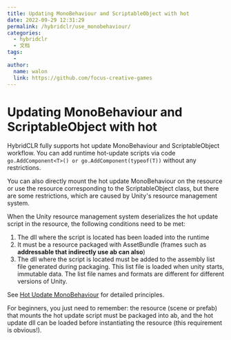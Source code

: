 ```yaml
---
title: Updating MonoBehaviour and ScriptableObject with hot
date: 2022-09-29 12:31:29
permalink: /hybridclr/use_monobehaviour/
categories:
  - hybridclr
  - 文档
tags:
  - 
author: 
  name: walon
  link: https://github.com/focus-creative-games
---
```


# Updating MonoBehaviour and ScriptableObject with hot

HybridCLR fully supports hot update MonoBehaviour and ScriptableObject workflow. You can add runtime hot-update scripts via code `go.AddComponent<T>() or go.AddComponent(typeof(T))` without any restrictions.

You can also directly mount the hot update MonoBehaviour on the resource or use the resource corresponding to the ScriptableObject class, but there are some restrictions, which are caused by Unity's resource management system.

When the Unity resource management system deserializes the hot update script in the resource, the following conditions need to be met:

1. The dll where the script is located has been loaded into the runtime
1. It must be a resource packaged with AssetBundle (frames such as **addressable that indirectly use ab can also**)
1. The dll where the script is located must be added to the assembly list file generated during packaging. This list file is loaded when unity starts, immutable data. The list file names and formats are different for different versions of Unity.

See [Hot Update MonoBehaviour](/en/hybridclr/monobehaviour/) for detailed principles.

For beginners, you just need to remember: the resource (scene or prefab) that mounts the hot update script must be packaged into ab, and the hot update dll can be loaded before instantiating the resource (this requirement is obvious!).

